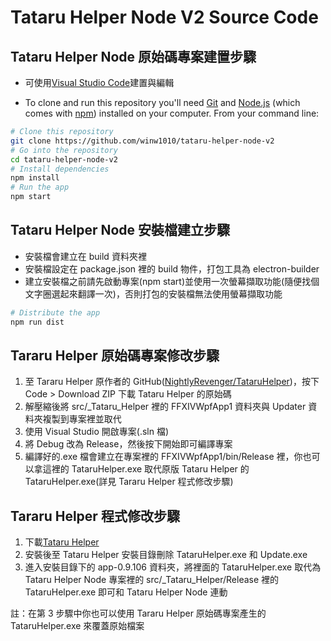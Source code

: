# Tataru Helper Node V2 Source Code

## Tataru Helper Node 原始碼專案建置步驟

-   可使用[Visual Studio Code](https://code.visualstudio.com/)建置與編輯

-   To clone and run this repository you'll need [Git](https://git-scm.com) and [Node.js](https://nodejs.org/en/) (which comes with [npm](http://npmjs.com)) installed on your computer. From your command line:

```bash
# Clone this repository
git clone https://github.com/winw1010/tataru-helper-node-v2
# Go into the repository
cd tataru-helper-node-v2
# Install dependencies
npm install
# Run the app
npm start
```

## Tataru Helper Node 安裝檔建立步驟

-   安裝檔會建立在 build 資料夾裡
-   安裝檔設定在 package.json 裡的 build 物件，打包工具為 electron-builder
-   建立安裝檔之前請先啟動專案(npm start)並使用一次螢幕擷取功能(隨便找個文字圈選起來翻譯一次)，否則打包的安裝檔無法使用螢幕擷取功能

```bash
# Distribute the app
npm run dist
```

## Tararu Helper 原始碼專案修改步驟

1. 至 Tararu Helper 原作者的 GitHub([NightlyRevenger/TataruHelper](https://github.com/NightlyRevenger/TataruHelper))，按下 Code > Download ZIP 下載 Tataru Helper 的原始碼
2. 解壓縮後將 src/\_Tataru_Helper 裡的 FFXIVWpfApp1 資料夾與 Updater 資料夾複製到專案裡並取代
3. 使用 Visual Studio 開啟專案(.sln 檔)
4. 將 Debug 改為 Release，然後按下開始即可編譯專案
5. 編譯好的.exe 檔會建立在專案裡的 FFXIVWpfApp1/bin/Release 裡，你也可以拿這裡的 TataruHelper.exe 取代原版 Tataru Helper 的 TataruHelper.exe(詳見 Tararu Helper 程式修改步驟)

## Tararu Helper 程式修改步驟

1. 下載[Tataru Helper](https://github.com/NightlyRevenger/TataruHelper/releases)
2. 安裝後至 Tataru Helper 安裝目錄刪除 TataruHelper.exe 和 Update.exe
3. 進入安裝目錄下的 app-0.9.106 資料夾，將裡面的 TataruHelper.exe 取代為 Tataru Helper Node 專案裡的 src/\_Tataru_Helper/Release 裡的 TataruHelper.exe 即可和 Tataru Helper Node 連動

註：在第 3 步驟中你也可以使用 Tararu Helper 原始碼專案產生的 TataruHelper.exe 來覆蓋原始檔案
